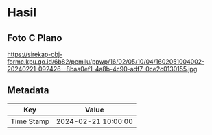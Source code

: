 # Hasil

## Foto C Plano

https://sirekap-obj-formc.kpu.go.id/6b82/pemilu/ppwp/16/02/05/10/04/1602051004002-20240221-092426--8baa0ef1-4a8b-4c90-adf7-0ce2c0130155.jpg


## Metadata

| Key        | Value               |
| ---------- | ------------------- |
| Time Stamp | 2024-02-21 10:00:00 |




